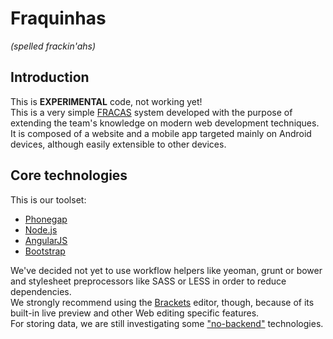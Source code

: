 # Fraquinhas #
_(spelled frackin'ahs)_

## Introduction ##

This is **EXPERIMENTAL** code, not working yet!  
This is a very simple [FRACAS](http://en.wikipedia.org/wiki/Failure_reporting,_analysis,_and_corrective_action_system) system developed with the purpose of extending the team's knowledge on modern web development techniques.  
It is composed of a website and a mobile app targeted mainly on Android devices, although easily extensible to other devices.  

## Core technologies ##

This is our toolset:  
* [Phonegap](http://phonegap.com)
* [Node.js](nodejs.org)
* [AngularJS](angularjs.org)
* [Bootstrap](getbootstrap.com)

We've decided not yet to use workflow helpers like yeoman, grunt or bower and stylesheet preprocessors like SASS or LESS in order to reduce dependencies.  
We strongly recommend using the [Brackets](brackets.io) editor, though, because of its built-in live preview and other Web editing specific features.  
For storing data, we are still investigating some ["no-backend"](http://nobackend.org/solutions.html) technologies.  
